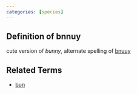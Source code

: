 ```yaml
---
categories: [species]
---
```

## Definition of bnnuy

cute version of _bunny_, alternate spelling of [bnuuy](./bnuuy)

## Related Terms

- [bun](./bun)

